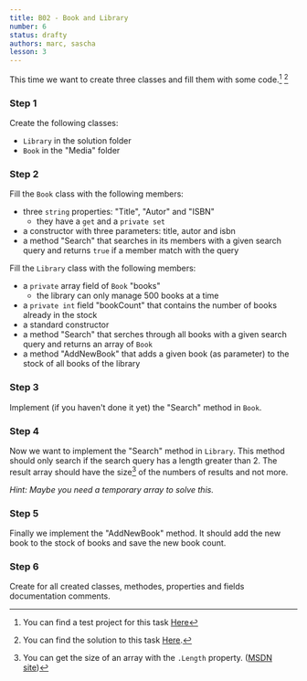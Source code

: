 ```yaml
---
title: B02 - Book and Library
number: 6
status: drafty
authors: marc, sascha
lesson: 3
---
```


This time we want to create three classes and fill them with some code.[^test] [^solution]

[^test]:
    You can find a test project for this task 
    [Here](https://github.com/satkowski/csharp-solutions/tree/master/03_objektorientierung/B02_book_library/Tests)

[^solution]:
    You can find the solution to this task [Here](https://github.com/satkowski/csharp-solutions/blob/master/03_objektorientierung/B02_book_library/ExerciseSolution/).

### Step 1

Create the following classes:

- `Library` in the solution folder
- `Book` in the "Media" folder

### Step 2

Fill the `Book` class with the following members:

- three `string` properties: "Title", "Autor" and "ISBN"
  - they have a `get` and a `private set`
- a constructor with three parameters: title, autor and isbn
- a method "Search" that searches in its members with a given search query and returns `true` if a member match with the query

Fill the `Library` class with the following members:

- a `private` array field of `Book` "books"
  - the library can only manage 500 books at a time
- a `private int` field "bookCount" that contains the number of books already in the stock
- a standard constructor
- a method "Search" that serches through all books with a given search query and returns an array of `Book`
- a method "AddNewBook" that adds a given book (as parameter) to the stock of all books of the library

### Step 3

Implement (if you haven't done it yet) the "Search" method in `Book`.

### Step 4

Now we want to implement the "Search" method in `Library`. 
This method should only search if the search query has a length greater than 2. 
The result array should have the size[^length] of the numbers of results and not more.

[^length]:
    You can get the size of an array with the `.Length` property. ([MSDN site](https://msdn.microsoft.com/de-de/library/system.array.length%28v=vs.110%29.aspx))

*Hint: Maybe you need a temporary array to solve this.*

### Step 5

Finally we implement the "AddNewBook" method. It should add the new book to the stock of books and save the new book count.

### Step 6

Create for all created classes, methodes, properties and fields documentation comments.
